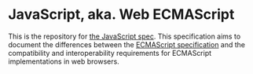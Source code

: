 # JavaScript, aka. Web ECMAScript

This is the repository for [the JavaScript spec](http://javascript.spec.whatwg.org/). This specification aims to document the differences between the [ECMAScript specification](http://www.ecma-international.org/publications/standards/Ecma-262.htm) and the compatibility and interoperability requirements for ECMAScript implementations in web browsers.

